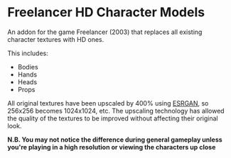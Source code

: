 # Freelancer HD Character Models
An addon for the game Freelancer (2003) that replaces all existing character textures with HD ones.

This includes:
* Bodies
* Hands
* Heads
* Props

All original textures have been upscaled by 400% using [ESRGAN](https://github.com/xinntao/ESRGAN), so 256x256 becomes 1024x1024, etc. The upscaling technology has allowed the quality of the textures to be improved without affecting their original look.


**N.B. You may not notice the difference during general gameplay unless you're playing in a high resolution or viewing the characters up close**
